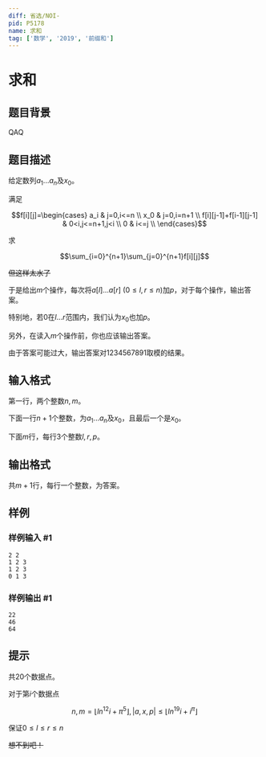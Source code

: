 ```yaml
---
diff: 省选/NOI-
pid: P5178
name: 求和
tag: ['数学', '2019', '前缀和']
---
```

# 求和
## 题目背景

QAQ
## 题目描述

给定数列$a_1...a_n$及$x_0$。

满足

$$f[i][j]=\begin{cases} a_i & j=0,i<=n \\ x_0 & j=0,i=n+1 \\ f[i][j-1]+f[i-1][j-1] & 0<i,j<=n+1,j<i \\ 0 & i<=j \\ \end{cases}$$

求

$$\sum_{i=0}^{n+1}\sum_{j=0}^{n+1}f[i][j]$$

~~但这样太水了~~

于是给出$m$个操作，每次将$a[l]...a[r] \  (0\le l,r \le n)$加$p$，对于每个操作，输出答案。

特别地，若$0$在$l...r$范围内，我们认为$x_0$也加$p$。

另外，在读入$m$个操作前，你也应该输出答案。

由于答案可能过大，输出答案对$1234567891$取模的结果。
## 输入格式

第一行，两个整数$n,m$。

下面一行$n+1$个整数，为$a_1...a_n$及$x_0$，且最后一个是$x_0$。

下面$m$行，每行$3$个整数$l,r,p$。
## 输出格式

共$m+1$行，每行一个整数，为答案。
## 样例

### 样例输入 #1
```
2 2
1 2 3
1 2 3
0 1 3
```
### 样例输出 #1
```
22
46
64
```
## 提示

共20个数据点。

对于第$i$个数据点

$$n,m=\lfloor ln^{12}i+\pi^5\rfloor,|a,x,p|\le \lfloor ln^{19}i+i^{\pi}\rfloor$$

保证$0 \le l\le r \le n$

~~想不到吧！~~
